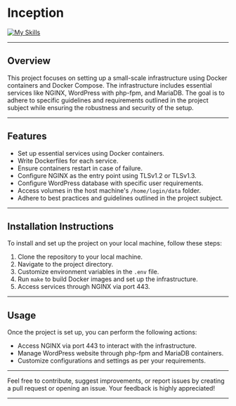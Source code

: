 # Inception

[![My Skills](https://skillicons.dev/icons?i=docker)](https://skillicons.dev)

---

## Overview

This project focuses on setting up a small-scale infrastructure using Docker containers and Docker Compose. The infrastructure includes essential services like NGINX, WordPress with php-fpm, and MariaDB. The goal is to adhere to specific guidelines and requirements outlined in the project subject while ensuring the robustness and security of the setup.

---

## Features

- Set up essential services using Docker containers.
- Write Dockerfiles for each service.
- Ensure containers restart in case of failure.
- Configure NGINX as the entry point using TLSv1.2 or TLSv1.3.
- Configure WordPress database with specific user requirements.
- Access volumes in the host machine's `/home/login/data` folder.
- Adhere to best practices and guidelines outlined in the project subject.

---

## Installation Instructions

To install and set up the project on your local machine, follow these steps:

1. Clone the repository to your local machine.
2. Navigate to the project directory.
3. Customize environment variables in the `.env` file.
4. Run `make` to build Docker images and set up the infrastructure.
5. Access services through NGINX via port 443.

---

## Usage

Once the project is set up, you can perform the following actions:

- Access NGINX via port 443 to interact with the infrastructure.
- Manage WordPress website through php-fpm and MariaDB containers.
- Customize configurations and settings as per your requirements.

---

Feel free to contribute, suggest improvements, or report issues by creating a pull request or opening an issue. Your feedback is highly appreciated!

--- 
